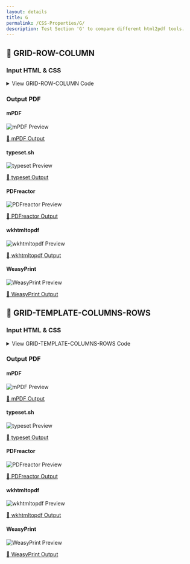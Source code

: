 ```yaml
---
layout: details
title: G
permalink: /CSS-Properties/G/
description: Test Section 'G' to compare different html2pdf tools.
---
```




## 🔬 GRID-ROW-COLUMN

### Input HTML & CSS

<details>
    <summary>
        View GRID-ROW-COLUMN Code
    </summary>
    <pre><code class="hljs xml"><span class="hljs-meta">&lt;!DOCTYPE <span class="hljs-meta-keyword">html</span>&gt;</span>
<span class="hljs-comment">&lt;!-- Sample from https://css-tricks.com/almanac/properties/g/grid-row-column/ --&gt;</span>
<span class="hljs-tag">&lt;<span class="hljs-name">html</span> <span class="hljs-attr">lang</span>=<span class="hljs-string">"en"</span>&gt;</span>
    <span class="hljs-tag">&lt;<span class="hljs-name">head</span>&gt;</span>
        <span class="hljs-tag">&lt;<span class="hljs-name">style</span>&gt;</span><span class="css">
        <span class="hljs-selector-class">.grid</span> {
  <span class="hljs-attribute">display</span>: grid;
  <span class="hljs-attribute">grid-template-columns</span>: <span class="hljs-built_in">repeat</span>(<span class="hljs-number">3</span>, <span class="hljs-number">1</span>fr);
  <span class="hljs-attribute">grid-template-rows</span>: <span class="hljs-built_in">repeat</span>(<span class="hljs-number">3</span>, <span class="hljs-number">1</span>fr);
  <span class="hljs-attribute">grid-gap</span>: <span class="hljs-number">10px</span>;
  <span class="hljs-attribute">background</span>: <span class="hljs-number">#eee</span>;
  <span class="hljs-attribute">border</span>: <span class="hljs-number">1px</span> solid <span class="hljs-number">#ccc</span>;
  <span class="hljs-attribute">padding</span>: <span class="hljs-number">10px</span>;
}

<span class="hljs-selector-class">.grid</span> &gt; <span class="hljs-selector-tag">div</span> {
  <span class="hljs-attribute">min-height</span>: <span class="hljs-number">100px</span>;
  <span class="hljs-attribute">background</span>: white;
  <span class="hljs-attribute">display</span>: grid;
  <span class="hljs-attribute">place-items</span>: center;
}

<span class="hljs-selector-class">.grid</span> &gt; <span class="hljs-selector-tag">div</span><span class="hljs-selector-pseudo">::after</span> {
  <span class="hljs-attribute">content</span>: <span class="hljs-built_in">attr</span>(style);
  <span class="hljs-attribute">white-space</span>: pre-wrap;
}

        </span><span class="hljs-tag">&lt;/<span class="hljs-name">style</span>&gt;</span>
    <span class="hljs-tag">&lt;/<span class="hljs-name">head</span>&gt;</span>
    <span class="hljs-tag">&lt;<span class="hljs-name">body</span>&gt;</span>
        <span class="hljs-tag">&lt;<span class="hljs-name">div</span> <span class="hljs-attr">class</span>=<span class="hljs-string">"grid"</span>&gt;</span>
            <span class="hljs-tag">&lt;<span class="hljs-name">div</span> <span class="hljs-attr">style</span>=<span class="hljs-string">"
              grid-column: 1 / 3;
              grid-row: 2 / 3;
            "</span>&gt;</span>
            <span class="hljs-tag">&lt;/<span class="hljs-name">div</span>&gt;</span>
            <span class="hljs-tag">&lt;<span class="hljs-name">div</span> <span class="hljs-attr">style</span>=<span class="hljs-string">"
              grid-column: 3 / -1;
              grid-row: 1 / 2;
            "</span>&gt;</span>
            <span class="hljs-tag">&lt;/<span class="hljs-name">div</span>&gt;</span>
            <span class="hljs-tag">&lt;<span class="hljs-name">div</span> <span class="hljs-attr">style</span>=<span class="hljs-string">"
              grid-column: 3 / 4;
              grid-row: 2 / 4;
            "</span>&gt;</span>
            <span class="hljs-tag">&lt;/<span class="hljs-name">div</span>&gt;</span>
          <span class="hljs-tag">&lt;/<span class="hljs-name">div</span>&gt;</span>
    <span class="hljs-tag">&lt;/<span class="hljs-name">body</span>&gt;</span>
<span class="hljs-tag">&lt;/<span class="hljs-name">html</span>&gt;</span></code></pre>
    <p>
        <a href="https://raw.githubusercontent.com/azettl/compare.html2pdf.tools/master//html/CSS%20Properties/G/grid-row-column.html" target="_blank" rel="noopener">📄 Get Input HTML on GitHub</a>
    </p>
</details>

### Output PDF

<div class="details-boxes">
    <div>
        <h4>mPDF</h4>
        <img src="/{{ page.path }}/../mpdf__html_CSS_Properties_G_grid-row-column.html.png" alt="mPDF Preview" />
        <p>
            <a href="/{{ page.path }}/../mpdf__html_CSS_Properties_G_grid-row-column.html.pdf" target="_blank">📕 mPDF Output</a>
        </p>
    </div>
    <div>
        <h4>typeset.sh</h4>
        <img src="/{{ page.path }}/../typeset__html_CSS_Properties_G_grid-row-column.html.png" alt="typeset Preview" />
        <p>
            <a href="/{{ page.path }}/../typeset__html_CSS_Properties_G_grid-row-column.html.pdf" target="_blank">📕 typeset Output</a>
        </p>
    </div>
    <div>
        <h4>PDFreactor</h4>
        <img src="/{{ page.path }}/../pdfreactor__html_CSS_Properties_G_grid-row-column.html.png" alt="PDFreactor Preview" />
        <p>
            <a href="/{{ page.path }}/../pdfreactor__html_CSS_Properties_G_grid-row-column.html.pdf" target="_blank">📕 PDFreactor Output</a>
        </p>
    </div>
    <div>
        <h4>wkhtmltopdf</h4>
        <img src="/{{ page.path }}/../wkhtmltopdf__html_CSS_Properties_G_grid-row-column.html.png" alt="wkhtmltopdf Preview" />
        <p>
            <a href="/{{ page.path }}/../wkhtmltopdf__html_CSS_Properties_G_grid-row-column.html.pdf" target="_blank">📕 wkhtmltopdf Output</a>
        </p>
    </div>
    <div>
        <h4>WeasyPrint</h4>
        <img src="/{{ page.path }}/../weasyprint__html_CSS_Properties_G_grid-row-column.html.png" alt="WeasyPrint Preview" />
        <p>
            <a href="/{{ page.path }}/../weasyprint__html_CSS_Properties_G_grid-row-column.html.pdf" target="_blank">📕 WeasyPrint Output</a>
        </p>
    </div>
</div>

## 🔬 GRID-TEMPLATE-COLUMNS-ROWS

### Input HTML & CSS

<details>
    <summary>
        View GRID-TEMPLATE-COLUMNS-ROWS Code
    </summary>
    <pre><code class="hljs xml"><span class="hljs-meta">&lt;!DOCTYPE <span class="hljs-meta-keyword">html</span>&gt;</span>
<span class="hljs-comment">&lt;!-- Sample from https://www.w3schools.com/cssref/tryit.asp?filename=trycss_grid-template-rows https://www.w3schools.com/cssref/tryit.asp?filename=trycss_grid-template-columns --&gt;</span>
<span class="hljs-tag">&lt;<span class="hljs-name">html</span> <span class="hljs-attr">lang</span>=<span class="hljs-string">"en"</span>&gt;</span>
    <span class="hljs-tag">&lt;<span class="hljs-name">head</span>&gt;</span>
        <span class="hljs-tag">&lt;<span class="hljs-name">style</span>&gt;</span><span class="css">
<span class="hljs-selector-class">.grid-container</span> {
  <span class="hljs-attribute">display</span>: grid;
  <span class="hljs-attribute">grid-template-columns</span>: auto auto auto auto;
  <span class="hljs-attribute">grid-template-rows</span>: <span class="hljs-number">100px</span> <span class="hljs-number">300px</span>;
  <span class="hljs-attribute">grid-gap</span>: <span class="hljs-number">10px</span>;
  <span class="hljs-attribute">background-color</span>: <span class="hljs-number">#2196F3</span>;
  <span class="hljs-attribute">padding</span>: <span class="hljs-number">10px</span>;
}

<span class="hljs-selector-class">.grid-container</span> &gt; <span class="hljs-selector-tag">div</span> {
  <span class="hljs-attribute">background-color</span>: <span class="hljs-built_in">rgba</span>(<span class="hljs-number">255</span>, <span class="hljs-number">255</span>, <span class="hljs-number">255</span>, <span class="hljs-number">0.8</span>);
  <span class="hljs-attribute">text-align</span>: center;
  <span class="hljs-attribute">padding</span>: <span class="hljs-number">20px</span> <span class="hljs-number">0</span>;
  <span class="hljs-attribute">font-size</span>: <span class="hljs-number">30px</span>;
}

        <span class="hljs-selector-class">.grid-container-col</span> {
  <span class="hljs-attribute">display</span>: grid;
  <span class="hljs-attribute">grid-template-columns</span>: auto auto auto auto;
  <span class="hljs-attribute">grid-gap</span>: <span class="hljs-number">10px</span>;
  <span class="hljs-attribute">background-color</span>: <span class="hljs-number">#2196F3</span>;
  <span class="hljs-attribute">padding</span>: <span class="hljs-number">10px</span>;
}

<span class="hljs-selector-class">.grid-container-col</span> &gt; <span class="hljs-selector-tag">div</span> {
  <span class="hljs-attribute">background-color</span>: <span class="hljs-built_in">rgba</span>(<span class="hljs-number">255</span>, <span class="hljs-number">255</span>, <span class="hljs-number">255</span>, <span class="hljs-number">0.8</span>);
  <span class="hljs-attribute">text-align</span>: center;
  <span class="hljs-attribute">padding</span>: <span class="hljs-number">20px</span> <span class="hljs-number">0</span>;
  <span class="hljs-attribute">font-size</span>: <span class="hljs-number">30px</span>;
}
        </span><span class="hljs-tag">&lt;/<span class="hljs-name">style</span>&gt;</span>
    <span class="hljs-tag">&lt;/<span class="hljs-name">head</span>&gt;</span>
    <span class="hljs-tag">&lt;<span class="hljs-name">body</span>&gt;</span>
        <span class="hljs-tag">&lt;<span class="hljs-name">h1</span>&gt;</span>The grid-template-rows Property<span class="hljs-tag">&lt;/<span class="hljs-name">h1</span>&gt;</span>

        <span class="hljs-tag">&lt;<span class="hljs-name">p</span>&gt;</span>Use the <span class="hljs-tag">&lt;<span class="hljs-name">em</span>&gt;</span>grid-template-rows<span class="hljs-tag">&lt;/<span class="hljs-name">em</span>&gt;</span> property to define the size of the rows in a grid layout.<span class="hljs-tag">&lt;/<span class="hljs-name">p</span>&gt;</span>
        <span class="hljs-tag">&lt;<span class="hljs-name">p</span>&gt;</span>The first row in this grid is 100px high, and the second row is 300px high:<span class="hljs-tag">&lt;/<span class="hljs-name">p</span>&gt;</span>
        
        <span class="hljs-tag">&lt;<span class="hljs-name">div</span> <span class="hljs-attr">class</span>=<span class="hljs-string">"grid-container"</span>&gt;</span>
          <span class="hljs-tag">&lt;<span class="hljs-name">div</span> <span class="hljs-attr">class</span>=<span class="hljs-string">"item1"</span>&gt;</span>1<span class="hljs-tag">&lt;/<span class="hljs-name">div</span>&gt;</span>
          <span class="hljs-tag">&lt;<span class="hljs-name">div</span> <span class="hljs-attr">class</span>=<span class="hljs-string">"item2"</span>&gt;</span>2<span class="hljs-tag">&lt;/<span class="hljs-name">div</span>&gt;</span>
          <span class="hljs-tag">&lt;<span class="hljs-name">div</span> <span class="hljs-attr">class</span>=<span class="hljs-string">"item3"</span>&gt;</span>3<span class="hljs-tag">&lt;/<span class="hljs-name">div</span>&gt;</span>  
          <span class="hljs-tag">&lt;<span class="hljs-name">div</span> <span class="hljs-attr">class</span>=<span class="hljs-string">"item4"</span>&gt;</span>4<span class="hljs-tag">&lt;/<span class="hljs-name">div</span>&gt;</span>
          <span class="hljs-tag">&lt;<span class="hljs-name">div</span> <span class="hljs-attr">class</span>=<span class="hljs-string">"item5"</span>&gt;</span>5<span class="hljs-tag">&lt;/<span class="hljs-name">div</span>&gt;</span>
          <span class="hljs-tag">&lt;<span class="hljs-name">div</span> <span class="hljs-attr">class</span>=<span class="hljs-string">"item6"</span>&gt;</span>6<span class="hljs-tag">&lt;/<span class="hljs-name">div</span>&gt;</span>
          <span class="hljs-tag">&lt;<span class="hljs-name">div</span> <span class="hljs-attr">class</span>=<span class="hljs-string">"item7"</span>&gt;</span>7<span class="hljs-tag">&lt;/<span class="hljs-name">div</span>&gt;</span>
          <span class="hljs-tag">&lt;<span class="hljs-name">div</span> <span class="hljs-attr">class</span>=<span class="hljs-string">"item8"</span>&gt;</span>8<span class="hljs-tag">&lt;/<span class="hljs-name">div</span>&gt;</span>
        <span class="hljs-tag">&lt;/<span class="hljs-name">div</span>&gt;</span>

        <span class="hljs-tag">&lt;<span class="hljs-name">h1</span>&gt;</span>The grid-template-columns Property<span class="hljs-tag">&lt;/<span class="hljs-name">h1</span>&gt;</span>

        <span class="hljs-tag">&lt;<span class="hljs-name">p</span>&gt;</span>Use the <span class="hljs-tag">&lt;<span class="hljs-name">em</span>&gt;</span>grid-template-columns<span class="hljs-tag">&lt;/<span class="hljs-name">em</span>&gt;</span> property to define the number of columns in the grid layout.<span class="hljs-tag">&lt;/<span class="hljs-name">p</span>&gt;</span>
        <span class="hljs-tag">&lt;<span class="hljs-name">p</span>&gt;</span>This grid layout has four columns:<span class="hljs-tag">&lt;/<span class="hljs-name">p</span>&gt;</span>
        
        <span class="hljs-tag">&lt;<span class="hljs-name">div</span> <span class="hljs-attr">class</span>=<span class="hljs-string">"grid-container-col"</span>&gt;</span>
          <span class="hljs-tag">&lt;<span class="hljs-name">div</span> <span class="hljs-attr">class</span>=<span class="hljs-string">"item1"</span>&gt;</span>1<span class="hljs-tag">&lt;/<span class="hljs-name">div</span>&gt;</span>
          <span class="hljs-tag">&lt;<span class="hljs-name">div</span> <span class="hljs-attr">class</span>=<span class="hljs-string">"item2"</span>&gt;</span>2<span class="hljs-tag">&lt;/<span class="hljs-name">div</span>&gt;</span>
          <span class="hljs-tag">&lt;<span class="hljs-name">div</span> <span class="hljs-attr">class</span>=<span class="hljs-string">"item3"</span>&gt;</span>3<span class="hljs-tag">&lt;/<span class="hljs-name">div</span>&gt;</span>  
          <span class="hljs-tag">&lt;<span class="hljs-name">div</span> <span class="hljs-attr">class</span>=<span class="hljs-string">"item4"</span>&gt;</span>4<span class="hljs-tag">&lt;/<span class="hljs-name">div</span>&gt;</span>
          <span class="hljs-tag">&lt;<span class="hljs-name">div</span> <span class="hljs-attr">class</span>=<span class="hljs-string">"item5"</span>&gt;</span>5<span class="hljs-tag">&lt;/<span class="hljs-name">div</span>&gt;</span>
          <span class="hljs-tag">&lt;<span class="hljs-name">div</span> <span class="hljs-attr">class</span>=<span class="hljs-string">"item6"</span>&gt;</span>6<span class="hljs-tag">&lt;/<span class="hljs-name">div</span>&gt;</span>
          <span class="hljs-tag">&lt;<span class="hljs-name">div</span> <span class="hljs-attr">class</span>=<span class="hljs-string">"item7"</span>&gt;</span>7<span class="hljs-tag">&lt;/<span class="hljs-name">div</span>&gt;</span>
          <span class="hljs-tag">&lt;<span class="hljs-name">div</span> <span class="hljs-attr">class</span>=<span class="hljs-string">"item8"</span>&gt;</span>8<span class="hljs-tag">&lt;/<span class="hljs-name">div</span>&gt;</span>
        <span class="hljs-tag">&lt;/<span class="hljs-name">div</span>&gt;</span>
    <span class="hljs-tag">&lt;/<span class="hljs-name">body</span>&gt;</span>
<span class="hljs-tag">&lt;/<span class="hljs-name">html</span>&gt;</span></code></pre>
    <p>
        <a href="https://raw.githubusercontent.com/azettl/compare.html2pdf.tools/master//html/CSS%20Properties/G/grid-template-columns-rows.html" target="_blank" rel="noopener">📄 Get Input HTML on GitHub</a>
    </p>
</details>

### Output PDF

<div class="details-boxes">
    <div>
        <h4>mPDF</h4>
        <img src="/{{ page.path }}/../mpdf__html_CSS_Properties_G_grid-template-columns-rows.html.png" alt="mPDF Preview" />
        <p>
            <a href="/{{ page.path }}/../mpdf__html_CSS_Properties_G_grid-template-columns-rows.html.pdf" target="_blank">📕 mPDF Output</a>
        </p>
    </div>
    <div>
        <h4>typeset.sh</h4>
        <img src="/{{ page.path }}/../typeset__html_CSS_Properties_G_grid-template-columns-rows.html.png" alt="typeset Preview" />
        <p>
            <a href="/{{ page.path }}/../typeset__html_CSS_Properties_G_grid-template-columns-rows.html.pdf" target="_blank">📕 typeset Output</a>
        </p>
    </div>
    <div>
        <h4>PDFreactor</h4>
        <img src="/{{ page.path }}/../pdfreactor__html_CSS_Properties_G_grid-template-columns-rows.html.png" alt="PDFreactor Preview" />
        <p>
            <a href="/{{ page.path }}/../pdfreactor__html_CSS_Properties_G_grid-template-columns-rows.html.pdf" target="_blank">📕 PDFreactor Output</a>
        </p>
    </div>
    <div>
        <h4>wkhtmltopdf</h4>
        <img src="/{{ page.path }}/../wkhtmltopdf__html_CSS_Properties_G_grid-template-columns-rows.html.png" alt="wkhtmltopdf Preview" />
        <p>
            <a href="/{{ page.path }}/../wkhtmltopdf__html_CSS_Properties_G_grid-template-columns-rows.html.pdf" target="_blank">📕 wkhtmltopdf Output</a>
        </p>
    </div>
    <div>
        <h4>WeasyPrint</h4>
        <img src="/{{ page.path }}/../weasyprint__html_CSS_Properties_G_grid-template-columns-rows.html.png" alt="WeasyPrint Preview" />
        <p>
            <a href="/{{ page.path }}/../weasyprint__html_CSS_Properties_G_grid-template-columns-rows.html.pdf" target="_blank">📕 WeasyPrint Output</a>
        </p>
    </div>
</div>


